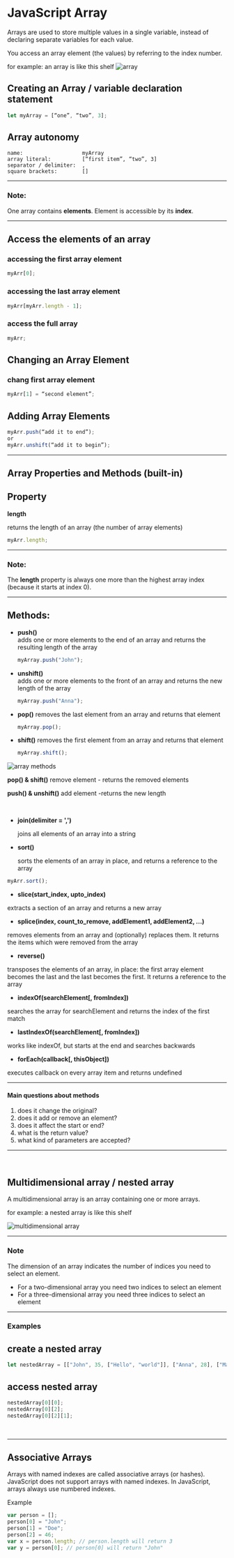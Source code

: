 # JavaScript Array

Arrays are used to store multiple values in a single variable, instead of declaring separate variables for each value.

You access an array element (the values) by referring to the index number.

for example: an array is like this shelf
![array](shelf1b.jpg)

## Creating an Array / variable declaration statement

```javascript
let myArray = [“one”, “two”, 3];
```

## Array autonomy

```
name:                   myArray
array literal:          [“first item”, “two”, 3]
separator / delimiter:  ,
square brackets:        []
```

---

### Note:

One array contains **elements**.
Element is accessible by its **index**.

---

## Access the elements of an array

### accessing the **first** array element

```javascript
myArr[0];
```

### accessing the **last** array element

```javascript
myArr[myArr.length - 1];
```

### access the **full** array

```javascript
myArr;
```

## Changing an Array Element

### chang **first** array element

```javascript
myArr[1] = “second element”;
```

## Adding Array Elements

```javascript
myArr.push(“add it to end”);
or
myArr.unshift(“add it to begin”);
```

---

## Array Properties and Methods (built-in)

## Property

**length**

returns the length of an array (the number of array elements)

```javascript
myArr.length;
```

---

### Note:

The **length** property is always one more than the highest array index (because it starts at index 0).

---

## Methods:

- **push()**  
  adds one or more elements to the end of an array and returns the resulting length of the array

  ```javascript
  myArray.push("John");
  ```

- **unshift()**  
   adds one or more elements to the front of an array and returns the new length of the array

  ```javascript
  myArray.push("Anna");
  ```

* **pop()**
  removes the last element from an array and returns that element

  ```javascript
  myArray.pop();
  ```

- **shift()**
  removes the first element from an array and returns that element

  ```javascript
  myArray.shift();
  ```

![array methods](js-add-remove-methods.png)

**pop() & shift()** remove element - returns the removed elements

**push() & unshift()** add element -returns the new length

<br>

- **join(delimiter = ',')**

  joins all elements of an array into a string

- **sort()**

  sorts the elements of an array in place, and returns a reference to the array

```javascript
myArr.sort();
```

- **slice(start_index, upto_index)**

extracts a section of an array and returns a new array

- **splice(index, count_to_remove, addElement1, addElement2, ...)**

removes elements from an array and (optionally) replaces them. It returns the items which were removed from the array

- **reverse()**

transposes the elements of an array, in place: the first array element becomes the last and the last becomes the first. It returns a reference to the array

- **indexOf(searchElement[, fromIndex])**

searches the array for searchElement and returns the index of the first match

- **lastIndexOf(searchElement[, fromIndex])**

works like indexOf, but starts at the end and searches backwards

- **forEach(callback[, thisObject])**

executes callback on every array item and returns undefined

---

#### Main questions about methods

1. does it change the original?
2. does it add or remove an element?
3. does it affect the start or end?
4. what is the return value?
5. what kind of parameters are accepted?

---

<br>

## Multidimensional array / nested array

A multidimensional array is an array containing one or more arrays.

for example: a nested array is like this shelf

![multidimensional array](shelf2b.png)

---

### Note

The dimension of an array indicates the number of indices you need to select an element.

- For a two-dimensional array you need two indices to select an element
- For a three-dimensional array you need three indices to select an element

---

### Examples

## create a nested array

```javascript
let nestedArray = [["John", 35, ["Hello", "world"]], ["Anna", 28], ["Max", 25]];
```

## access nested array

```javascript
nestedArray[0][0];
nestedArray[0][2];
nestedArray[0][2][1];
```

<br>

---

## Associative Arrays

Arrays with named indexes are called associative arrays (or hashes).
JavaScript does not support arrays with named indexes.
In JavaScript, arrays always use numbered indexes.

Example

```javascript
var person = [];
person[0] = "John";
person[1] = "Doe";
person[2] = 46;
var x = person.length; // person.length will return 3
var y = person[0]; // person[0] will return "John"
```

